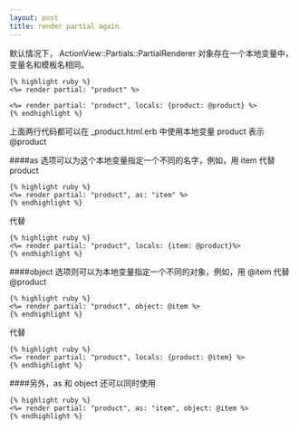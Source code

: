 ```yaml
---
layout: post
title: render partial again
---
```


默认情况下， ActionView::Partials::PartialRenderer 对象存在一个本地变量中，变量名和模板名相同。

	{% highlight ruby %}
	<%= render partial: "product" %>
	
	<%= render partial: "product", locals: {product: @product} %>
	{% endhighlight %}
	
上面两行代码都可以在 _product.html.erb 中使用本地变量 product 表示 @product 


####as 选项可以为这个本地变量指定一个不同的名字，例如，用 item 代替 product 

	
	{% highlight ruby %}
	<%= render partial: "product", as: "item" %>
	{% endhighlight %}

代替

	{% highlight ruby %}
	<%= render partial: "product", locals: {item: @product}%>
	{% endhighlight %}

####object 选项则可以为本地变量指定一个不同的对象，例如，用 @item 代替 @product

	{% highlight ruby %}
	<%= render partial: "product", object: @item %>
	{% endhighlight %}

代替

	{% highlight ruby %}
	<%= render partial: "product", locals: {product: @item} %>
	{% endhighlight %}
	
####另外，as 和 object 还可以同时使用

	{% highlight ruby %}
	<%= render partial: "product", as: "item", object: @item %>
	{% endhighlight %}
